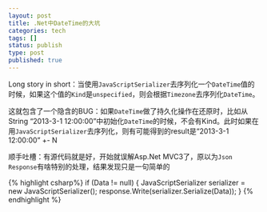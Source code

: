 ```yaml
---
layout: post
title: .Net中DateTime的大坑
categories: tech
tags: []
status: publish
type: post
published: true
---
```

Long story in short：当使用`JavaScriptSerializer`去序列化一个`DateTime`值的时候，如果这个值的`Kind`是`unspecified`，则会根据`Timezone`去序列化`DateTime`。

这就包含了一个隐含的BUG：如果`DateTime`做了持久化操作在还原时，比如从String “2013-3-1 12:00:00”中初始化`DateTime`的时候，不会有Kind。此时如果在用`JavaScriptSerializer`去序列化，则有可能得到的result是“2013-3-1 12:00:00” +- N

顺手吐槽：有源代码就是好，开始就误解Asp.Net MVC3了，原以为`Json Response`有啥特别的处理，结果发现只是一句简单的

{% highlight csharp%}
if (Data != null) {
    JavaScriptSerializer serializer = new JavaScriptSerializer();
    response.Write(serializer.Serialize(Data));
}
{% endhighlight %}
